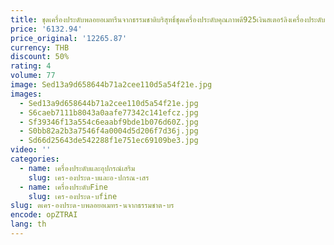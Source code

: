 ```yaml
---
title: ชุดเครื่องประดับพลอยอเมทรีนจากธรรมชาติบริสุทธิ์ชุดเครื่องประดับคุณภาพดี925เงินสเตอร์ลิงเครื่องประดับอเมทรินแท้1ชิ้นแหวน1ชิ้นจี้1ชิ้น
price: '6132.94'
price_original: '12265.87'
currency: THB
discount: 50%
rating: 4
volume: 77
image: Sed13a9d658644b71a2cee110d5a54f21e.jpg
images:
  - Sed13a9d658644b71a2cee110d5a54f21e.jpg
  - S6caeb7111b8043a0aafe77342c141efcz.jpg
  - Sf39346f13a554c6eaabf9bde1b076d60Z.jpg
  - S0bb82a2b3a7546f4a0004d5d206f7d36j.jpg
  - Sd66d25643de542288f1e751ec69109be3.jpg
video: ''
categories:
  - name: เครื่องประดับและอุปกรณ์เสริม
    slug: เคร-องประด-บและอ-ปกรณ-เสร
  - name: เครื่องประดับFine
    slug: เคร-องประด-บfine
slug: ดเคร-องประด-บพลอยอเมทร-นจากธรรมชาต-บร
encode: opZTRAI
lang: th
---
```

  